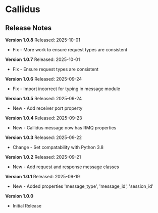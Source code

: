 # Callidus
## Release Notes


__Version 1.0.8__
Released: 2025-10-01
* Fix - More work to ensure request types are consistent


__Version 1.0.7__
Released: 2025-10-01
* Fix - Ensure request types are consistent


__Version 1.0.6__
Released: 2025-09-24
* Fix - Import incorrect for typing in message module


__Version 1.0.5__
Released: 2025-09-24
* New - Add receiver port property


__Version 1.0.4__
Released: 2025-09-23
* New - Callidus message now has RMQ properties


__Version 1.0.3__
Released: 2025-09-22
* Change - Set compatability with Python 3.8


__Version 1.0.2__
Released: 2025-09-21
* New - Add request and response message classes


__Version 1.0.1__
Released: 2025-09-19
* New - Added properties 'message_type', 'message_id', 'session_id'


__Version 1.0.0__
* Initial Release
